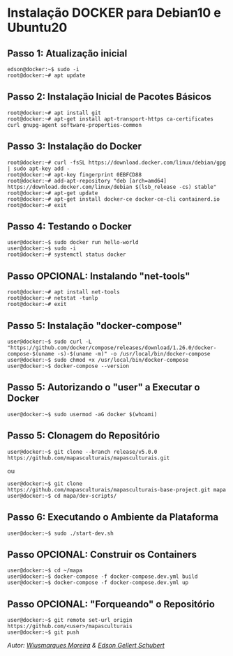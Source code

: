 # Instalação DOCKER para **Debian10** e **Ubuntu20**

## Passo 1: Atualização inicial
```
edson@docker:~$ sudo -i
root@docker:~# apt update
```
## Passo 2: Instalação Inicial de Pacotes Básicos
```
root@docker:~# apt install git
root@docker:~# apt-get install apt-transport-https ca-certificates curl gnupg-agent software-properties-common
```
## Passo 3: Instalação do Docker
```
root@docker:~# curl -fsSL https://download.docker.com/linux/debian/gpg | sudo apt-key add -
root@docker:~# apt-key fingerprint 0EBFCD88
root@docker:~# add-apt-repository "deb [arch=amd64] https://download.docker.com/linux/debian $(lsb_release -cs) stable"
root@docker:~# apt-get update
root@docker:~# apt-get install docker-ce docker-ce-cli containerd.io
root@docker:~# exit
```
## Passo 4: Testando o Docker
```
user@docker:~$ sudo docker run hello-world
user@docker:~$ sudo -i
root@docker:~# systemctl status docker
```
## Passo OPCIONAL: Instalando "net-tools"
```
root@docker:~# apt install net-tools
root@docker:~# netstat -tunlp
root@docker:~# exit
```
## Passo 5: Instalação "docker-compose"
```
user@docker:~$ sudo curl -L "https://github.com/docker/compose/releases/download/1.26.0/docker-compose-$(uname -s)-$(uname -m)" -o /usr/local/bin/docker-compose
user@docker:~$ sudo chmod +x /usr/local/bin/docker-compose
user@docker:~$ docker-compose --version
```
## Passo 5: Autorizando o "user" a Executar o Docker
```
user@docker:~$ sudo usermod -aG docker $(whoami)
```
## Passo 5: Clonagem do Repositório
```
user@docker:~$ git clone --branch release/v5.0.0 https://github.com/mapasculturais/mapasculturais.git
```
ou
```
user@docker:~$ git clone https://github.com/mapasculturais/mapasculturais-base-project.git mapa
user@docker:~$ cd mapa/dev-scripts/
```
## Passo 6: Executando o Ambiente da Plataforma
```
user@docker:~$ sudo ./start-dev.sh
```
## Passo OPCIONAL: Construir os Containers
```
user@docker:~$ cd ~/mapa
user@docker:~$ docker-compose -f docker-compose.dev.yml build
user@docker:~$ docker-compose -f docker-compose.dev.yml up
```
## Passo OPCIONAL: "Forqueando" o Repositório
```
user@docker:~$ git remote set-url origin https://github.com/<user>/mapasculturais
user@docker:~$ git push
```

_Autor: [Wiusmarques Moreira](https://github.com/wiusmarques/) & [Edson Gellert Schubert](https://github.com/edsongs/)_
